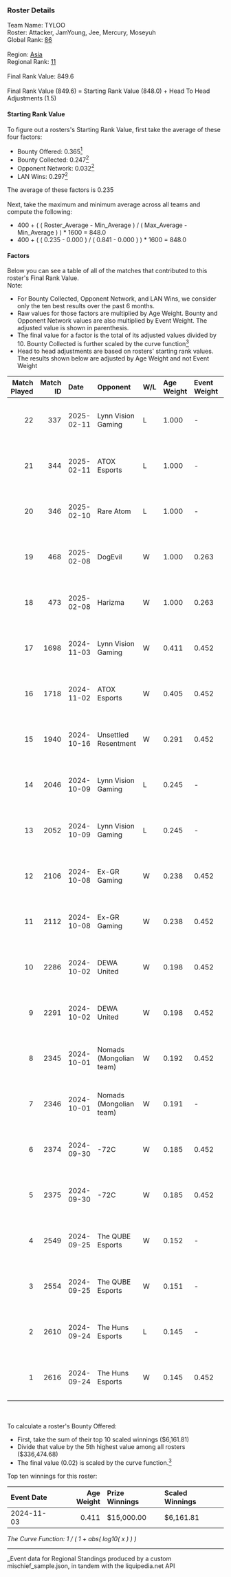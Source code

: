 ### Roster Details<br />
Team Name: TYLOO<br />
Roster: Attacker, JamYoung, Jee, Mercury, Moseyuh<br />
Global Rank: [86](../../standings_global_2025_03_01.md)<br />
<br />
Region: [Asia]( ../../standings_asia_2025_03_01.md)<br />
Regional Rank: [11]( ../../standings_asia_2025_03_01.md)<br />
<br />
Final Rank Value:  849.6<br />
<br />
Final Rank Value (849.6) = Starting Rank Value (848.0) + Head To Head Adjustments (1.5)<br />

#### Starting Rank Value<br />
To figure out a rosters's Starting Rank Value, first take the average of these four factors:<br />
- Bounty Offered: 0.365[<sup>1</sup>](#table2)
- Bounty Collected: 0.247[<sup>2</sup>](#table1)
- Opponent Network: 0.032[<sup>2</sup>](#table1)
- LAN Wins: 0.297[<sup>2</sup>](#table1)

The average of these factors is 0.235<br />
<br />
Next, take the maximum and minimum average across all teams and compute the following:<br />
- 400 + ( ( Roster_Average - Min_Average ) / ( Max_Average - Min_Average ) ) * 1600 = 848.0
- 400 + ( ( 0.235 - 0.000 ) / ( 0.841 - 0.000 ) ) * 1600 = 848.0


#### Factors<br />
Below you can see a table of all of the matches that contributed to this roster's Final Rank Value.<br />
Note:<br />

- For Bounty Collected, Opponent Network, and LAN Wins, we consider only the ten best results over the past 6 months.
- Raw values for those factors are multiplied by Age Weight. Bounty and Opponent Network values are also multiplied by Event Weight. The adjusted value is shown in parenthesis.
- The final value for a factor is the total of its adjusted values divided by 10. Bounty Collected is further scaled by the curve function[<sup>3</sup>](#curveFunction)
- Head to head adjustments are based on rosters' starting rank values. The results shown below are adjusted by Age Weight and not Event Weight
<span id="table1"></span><br />


| Match Played | Match ID | Date       | Opponent                | W/L | Age Weight | Event Weight | Bounty Collected | Opponent Network | LAN Wins  | H2H Adj. | Roster                                    |
| -: | -: | :- | :- | :- | :- | :- | :- | :- | :- | -: | :- |
|           22 |      337 | 2025-02-11 | Lynn Vision Gaming      | L   | 1.000      | -            | -                | -                | -         |   -14.59 | Attacker, JamYoung, Jee, Mercury, Moseyuh |
|           21 |      344 | 2025-02-11 | ATOX Esports            | L   | 1.000      | -            | -                | -                | -         |    -7.43 | Attacker, JamYoung, Jee, Mercury, Moseyuh |
|           20 |      346 | 2025-02-10 | Rare Atom               | L   | 1.000      | -            | -                | -                | -         |   -15.50 | Attacker, JamYoung, Jee, Mercury, Moseyuh |
|           19 |      468 | 2025-02-08 | DogEvil                 | W   | 1.000      | 0.263        | -                | 0.494 (0.130)    | -         |     4.52 | Attacker, JamYoung, Jee, Mercury, Moseyuh |
|           18 |      473 | 2025-02-08 | Harizma                 | W   | 1.000      | 0.263        | 0.002 (0.000)    | 0.112 (0.030)    | -         |    11.57 | Attacker, JamYoung, Jee, Mercury, Moseyuh |
|           17 |     1698 | 2024-11-03 | Lynn Vision Gaming      | W   | 0.411      | 0.452        | 0.011 (0.002)    | 0.301 (0.056)    | 1 (0.411) |     6.99 | JamYoung, Jee, Mercury, Moseyuh, Starry   |
|           16 |     1718 | 2024-11-02 | ATOX Esports            | W   | 0.405      | 0.452        | 0.008 (0.002)    | 0.069 (0.013)    | 1 (0.405) |     4.46 | JamYoung, Jee, Mercury, Moseyuh, Starry   |
|           15 |     1940 | 2024-10-16 | Unsettled Resentment    | W   | 0.291      | 0.452        | 0.004 (0.000)    | 0.239 (0.031)    | 1 (0.291) |     3.47 | JamYoung, Jee, Mercury, Moseyuh, Starry   |
|           14 |     2046 | 2024-10-09 | Lynn Vision Gaming      | L   | 0.245      | -            | -                | -                | -         |    -3.59 | JamYoung, Jee, Mercury, Moseyuh, Starry   |
|           13 |     2052 | 2024-10-09 | Lynn Vision Gaming      | L   | 0.245      | -            | -                | -                | -         |    -3.66 | JamYoung, Jee, Mercury, Moseyuh, Starry   |
|           12 |     2106 | 2024-10-08 | Ex-GR Gaming            | W   | 0.238      | 0.452        | 0.011 (0.001)    | 0.096 (0.010)    | 1 (0.238) |     2.59 | JamYoung, Jee, Mercury, Moseyuh, Starry   |
|           11 |     2112 | 2024-10-08 | Ex-GR Gaming            | W   | 0.238      | 0.452        | 0.011 (0.001)    | 0.096 (0.010)    | 1 (0.238) |     2.63 | JamYoung, Jee, Mercury, Moseyuh, Starry   |
|           10 |     2286 | 2024-10-02 | DEWA United             | W   | 0.198      | 0.452        | -                | 0.049 (0.004)    | 1 (0.198) |     0.93 | JamYoung, Jee, Mercury, Moseyuh, Starry   |
|            9 |     2291 | 2024-10-02 | DEWA United             | W   | 0.198      | 0.452        | -                | 0.049 (0.004)    | 1 (0.198) |     0.94 | JamYoung, Jee, Mercury, Moseyuh, Starry   |
|            8 |     2345 | 2024-10-01 | Nomads (Mongolian team) | W   | 0.192      | 0.452        | 0.001 (0.000)    | -                | 1 (0.192) |     1.58 | JamYoung, Jee, Mercury, Moseyuh, Starry   |
|            7 |     2346 | 2024-10-01 | Nomads (Mongolian team) | W   | 0.191      | -            | -                | -                | 1 (0.191) |     1.60 | JamYoung, Jee, Mercury, Moseyuh, Starry   |
|            6 |     2374 | 2024-09-30 | -72C                    | W   | 0.185      | 0.452        | 0.001 (0.000)    | -                | 1 (0.185) |     0.97 | JamYoung, Jee, Mercury, Moseyuh, Starry   |
|            5 |     2375 | 2024-09-30 | -72C                    | W   | 0.185      | 0.452        | 0.001 (0.000)    | -                | -         |     0.98 | JamYoung, Jee, Mercury, Moseyuh, Starry   |
|            4 |     2549 | 2024-09-25 | The QUBE Esports        | W   | 0.152      | -            | -                | -                | -         |     0.60 | JamYoung, Jee, Mercury, Moseyuh, Starry   |
|            3 |     2554 | 2024-09-25 | The QUBE Esports        | W   | 0.151      | -            | -                | -                | -         |     0.60 | JamYoung, Jee, Mercury, Moseyuh, Starry   |
|            2 |     2610 | 2024-09-24 | The Huns Esports        | L   | 0.145      | -            | -                | -                | -         |    -1.36 | JamYoung, Jee, Mercury, Moseyuh, Starry   |
|            1 |     2616 | 2024-09-24 | The Huns Esports        | W   | 0.145      | 0.452        | 0.025 (0.002)    | 0.516 (0.034)    | -         |     3.23 | JamYoung, Jee, Mercury, Moseyuh, Starry   |

<br />
<span id="table2"></span><br />
To calculate a roster's Bounty Offered:<br />

- First, take the sum of their top 10 scaled winnings ($6,161.81)
- Divide that value by the 5th highest value among all rosters ($336,474.68)
- The final value (0.02) is scaled by the curve function.[<sup>3</sup>](#curveFunction)

Top ten winnings for this roster:<br />

| Event Date | Age Weight | Prize Winnings | Scaled Winnings |
| :- | -: | :- | :- |
| 2024-11-03 |      0.411 | $15,000.00     | $6,161.81       |


<span id="curveFunction"></span>_The Curve Function: 1 / ( 1 + abs( log10( x ) ) )_<br />

---
_Event data for Regional Standings produced by a custom mischief_sample.json, in tandem with the liquipedia.net API<br />
